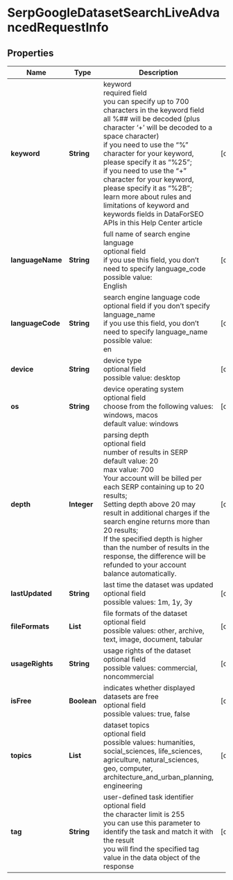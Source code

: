 # SerpGoogleDatasetSearchLiveAdvancedRequestInfo


## Properties

| Name | Type | Description | Notes |
|------------ | ------------- | ------------- | -------------|
**keyword** | **String** | keyword<br>required field<br>you can specify up to 700 characters in the keyword field<br>all %## will be decoded (plus character ‘+’ will be decoded to a space character)<br>if you need to use the “%” character for your keyword, please specify it as “%25”;<br>if you need to use the “+” character for your keyword, please specify it as “%2B”;<br>learn more about rules and limitations of keyword and keywords fields in DataForSEO APIs in this Help Center article |[optional]|
**languageName** | **String** | full name of search engine language<br>optional field<br>if you use this field, you don’t need to specify language_code<br>possible value:<br>English |[optional]|
**languageCode** | **String** | search engine language code<br>optional field if you don’t specify language_name<br>if you use this field, you don’t need to specify language_name<br>possible value:<br>en |[optional]|
**device** | **String** | device type<br>optional field<br>possible value: desktop |[optional]|
**os** | **String** | device operating system<br>optional field<br>choose from the following values: windows, macos<br>default value: windows |[optional]|
**depth** | **Integer** | parsing depth<br>optional field<br>number of results in SERP<br>default value: 20<br>max value: 700<br>Your account will be billed per each SERP containing up to 20 results;<br>Setting depth above 20 may result in additional charges if the search engine returns more than 20 results;<br>If the specified depth is higher than the number of results in the response, the difference will be refunded to your account balance automatically. |[optional]|
**lastUpdated** | **String** | last time the dataset was updated<br>optional field<br>possible values: 1m, 1y, 3y |[optional]|
**fileFormats** | **List<String>** | file formats of the dataset<br>optional field<br>possible values: other, archive, text, image, document, tabular |[optional]|
**usageRights** | **String** | usage rights of the dataset<br>optional field<br>possible values: commercial, noncommercial |[optional]|
**isFree** | **Boolean** | indicates whether displayed datasets are free<br>optional field<br>possible values: true, false |[optional]|
**topics** | **List<String>** | dataset topics<br>optional field<br>possible values: humanities, social_sciences, life_sciences, agriculture, natural_sciences, geo, computer, architecture_and_urban_planning, engineering |[optional]|
**tag** | **String** | user-defined task identifier<br>optional field<br>the character limit is 255<br>you can use this parameter to identify the task and match it with the result<br>you will find the specified tag value in the data object of the response |[optional]|